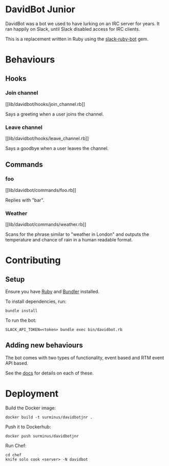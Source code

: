 # DavidBot Junior

DavidBot was a bot we used to have lurking on an IRC server for
years. It ran happily on Slack, until Slack disabled access
for IRC clients.

This is a replacement written in Ruby using the
[slack-ruby-bot](https://github.com/slack-ruby/slack-ruby-bot) gem.

# Behaviours

## Hooks

### Join channel

[[lib/davidbot/hooks/join_channel.rb]]

Says a greeting when a user joins the channel.

### Leave channel

[[lib/davidbot/hooks/leave_channel.rb]]

Says a goodbye when a user leaves the channel.

## Commands

### foo

[[lib/davidbot/commands/foo.rb]]

Replies with "bar".

### Weather

[[lib/davidbot/commands/weather.rb]]

Scans for the phrase similar to "weather in London" and outputs the
temperature and chance of rain in a human readable format.

# Contributing

## Setup

Ensure you have [Ruby](https://www.ruby-lang.org/en/) and [Bundler](https://bundler.io/)
installed.

To install dependencies, run:

`bundle install`

To run the bot:

`SLACK_API_TOKEN=<token> bundle exec bin/davidbot.rb`

## Adding new behaviours

The bot comes with two types of functionality, event based and RTM event API
based.

See the [docs](https://github.com/slack-ruby/slack-ruby-bot) for details on
each of these.

# Deployment

Build the Docker image:

`docker build -t surminus/davidbotjnr .`

Push it to Dockerhub:

`docker push surminus/davidbotjnr`

Run Chef:

```
cd chef
knife solo cook <server> -N davidbot
```
